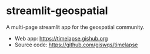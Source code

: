 # streamlit-geospatial

A multi-page streamlit app for the geospatial community.

- Web app: <https://timelapse.gishub.org>
- Source code: <https://github.com/giswqs/timelapse>
